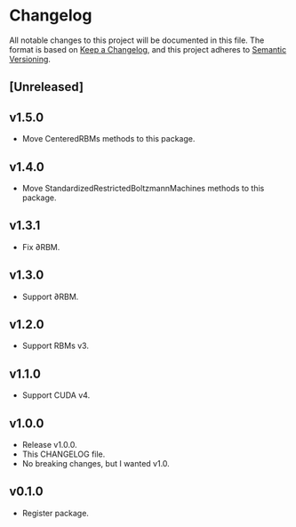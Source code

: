 # Changelog

All notable changes to this project will be documented in this file. The format is based on [Keep a Changelog](https://keepachangelog.com/en/1.0.0/), and this project adheres to [Semantic Versioning](https://semver.org/spec/v2.0.0.html).

## [Unreleased]

## v1.5.0

- Move CenteredRBMs methods to this package.

## v1.4.0

- Move StandardizedRestrictedBoltzmannMachines methods to this package.

## v1.3.1

- Fix ∂RBM.

## v1.3.0

- Support ∂RBM.

## v1.2.0

- Support RBMs v3.

## v1.1.0

- Support CUDA v4.

## v1.0.0

- Release v1.0.0.
- This CHANGELOG file.
- No breaking changes, but I wanted v1.0.

## v0.1.0

- Register package.